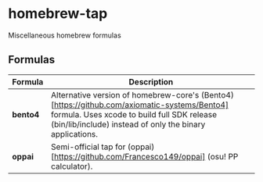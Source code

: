 # homebrew-tap
Miscellaneous homebrew formulas

## Formulas

| Formula | Description |
|---------|-------------|
| **bento4** | Alternative version of homebrew-core's (Bento4)[https://github.com/axiomatic-systems/Bento4] formula. Uses xcode to build full SDK release (bin/lib/include) instead of only the binary applications. |
| **oppai** | Semi-official tap for (oppai)[https://github.com/Francesco149/oppai] (osu! PP calculator). |
